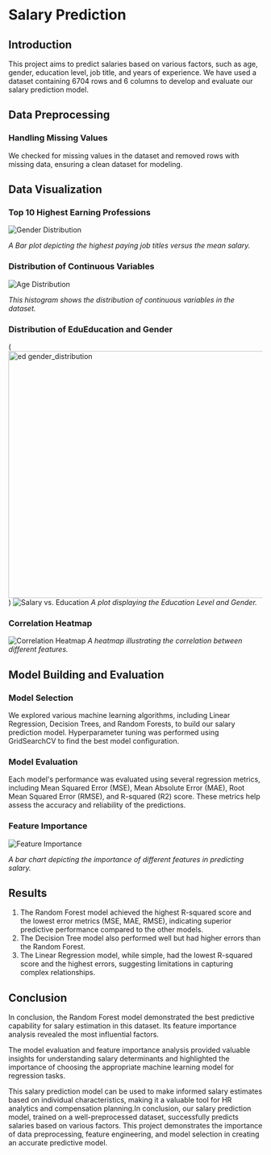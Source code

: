# Salary Prediction

## Introduction
This project aims to predict salaries based on various factors, such as age, gender, education level, job title, and years of experience. We have used a dataset containing 6704 rows and 6 columns to develop and evaluate our salary prediction model.

## Data Preprocessing

### Handling Missing Values
We checked for missing values in the dataset and removed rows with missing data, ensuring a clean dataset for modeling.

## Data Visualization


### Top 10 Highest Earning Professions
![Gender Distribution](<img width="1189" height="790" alt="Top10" src="https://github.com/user-attachments/assets/3d5042bb-7b63-40f3-8346-2269a7d70e3f" />)

*A Bar plot depicting the highest paying job titles versus the mean salary.*

### Distribution of Continuous Variables
![Age Distribution](<img width="1189" height="1489" alt="Distribution" src="https://github.com/user-attachments/assets/8d54420c-0f8d-4810-9943-92914f4e07a5" />)

*This histogram shows the distribution of continuous variables in the dataset.*

### Distribution of EduEducation and Gender
 (<img width="1489" height="490" alt="ed gender_distribution" src="https://github.com/user-attachments/assets/fc8b36cb-8262-46b9-afa4-136d1fa524b1" />)
![Salary vs. Education]()
*A plot displaying the Education Level and Gender.*

### Correlation Heatmap
![Correlation Heatmap](<img width="831" height="790" alt="Heatmap" src="https://github.com/user-attachments/assets/e087c785-31ce-4ac5-a8c3-e6608126986d" />)
*A heatmap illustrating the correlation between different features.*

## Model Building and Evaluation

### Model Selection
We explored various machine learning algorithms, including Linear Regression, Decision Trees, and Random Forests, to build our salary prediction model. Hyperparameter tuning was performed using GridSearchCV to find the best model configuration.

### Model Evaluation

Each model's performance was evaluated using several regression metrics, including Mean Squared Error (MSE), Mean Absolute Error (MAE), Root Mean Squared Error (RMSE), and R-squared (R2) score. These metrics help assess the accuracy and reliability of the predictions.

### Feature Importance
![Feature Importance](<img width="1095" height="699" alt="Feature_Imp" src="https://github.com/user-attachments/assets/3e07af84-9ced-4684-ab49-4bfce851f53c" />)

*A bar chart depicting the importance of different features in predicting salary.*

## Results

1. The Random Forest model achieved the highest R-squared score and the lowest error metrics (MSE, MAE, RMSE), indicating superior predictive performance compared to the other models.
2. The Decision Tree model also performed well but had higher errors than the Random Forest.
3. The Linear Regression model, while simple, had the lowest R-squared score and the highest errors, suggesting limitations in capturing complex relationships.

## Conclusion

In conclusion, the Random Forest model demonstrated the best predictive capability for salary estimation in this dataset. Its feature importance analysis revealed the most influential factors.

The model evaluation and feature importance analysis provided valuable insights for understanding salary determinants and highlighted the importance of choosing the appropriate machine learning model for regression tasks.

This salary prediction model can be used to make informed salary estimates based on individual characteristics, making it a valuable tool for HR analytics and compensation planning.In conclusion, our salary prediction model, trained on a well-preprocessed dataset, successfully predicts salaries based on various factors. This project demonstrates the importance of data preprocessing, feature engineering, and model selection in creating an accurate predictive model.



